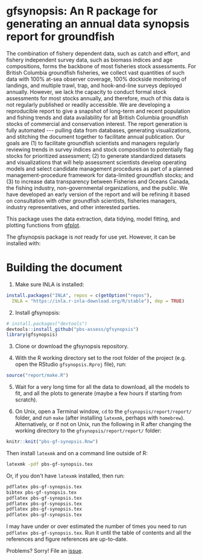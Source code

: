 # gfsynopsis: An R package for generating an annual data synopsis report for groundfish

The combination of fishery dependent data, such as catch and effort, and fishery independent survey data, such as biomass indices and age compositions, forms the backbone of most fisheries stock assessments. For British Columbia groundfish fisheries, we collect vast quantities of such data with 100% at-sea observer coverage, 100% dockside monitoring of landings, and multiple trawl, trap, and hook-and-line surveys deployed annually. However, we lack the capacity to conduct formal stock assessments for most stocks annually, and therefore, much of this data is not regularly published or readily accessible. We are developing a reproducible report to give a snapshot of long-term and recent population and fishing trends and data availability for all British Columbia groundfish stocks of commercial and conservation interest. The report generation is fully automated --- pulling data from databases, generating visualizations, and stitching the document together to facilitate annual publication. Our goals are (1) to facilitate groundfish scientists and managers regularly reviewing trends in survey indices and stock composition to potentially flag stocks for prioritized assessment; (2) to generate standardized datasets and visualizations that will help assessment scientists develop operating models and select candidate management procedures as part of a planned management-procedure framework for data-limited groundfish stocks; and (3) to increase data transparency between Fisheries and Oceans Canada, the fishing industry, non-governmental organizations, and the public. We have developed an early version of the report and will be refining it based on consultation with other groundfish scientists, fisheries managers, industry representatives, and other interested parties.

This package uses the data extraction, data tidying, model fitting, and plotting functions from [gfplot](https://github.com/pbs-assess/gfplot).

The gfsynopsis package is *not* ready for use yet. However, it can be installed with:

# Building the document

1. Make sure INLA is installed:

```r
install.packages("INLA", repos = c(getOption("repos"), 
  INLA = "https://inla.r-inla-download.org/R/stable"), dep = TRUE)
```

2. Install gfsynopsis:

```r
# install.packages("devtools")
devtools::install_github("pbs-assess/gfsynopsis")
library(gfsynopsis)
```


3. Clone or download the gfsynopsis repository.

4. With the R working directory set to the root folder of the project (e.g. open the RStudio `gfsynopsis.Rproj` file), run:

```r
source("report/make.R")
```

5. Wait for a very long time for all the data to download, all the models to fit, and all the plots to generate (maybe a few hours if starting from scratch).

6. On Unix, open a Terminal window, `cd` to the `gfsynopsis/report/report/` folder, and run `make` (after installing `latexmk`, perhaps with `homebrew`). Alternatively, or if not on Unix, run the following in R after changing the working directory to the `gfsynopsis/report/report/` folder:

```r
knitr::knit("pbs-gf-synopsis.Rnw")
```

Then install `latexmk` and on a command line outside of R:

```sh
latexmk -pdf pbs-gf-synopsis.tex
```

Or, if you don't have `latexmk` installed, then run:

```sh
pdflatex pbs-gf-synopsis.tex
bibtex pbs-gf-synopsis.tex
pdflatex pbs-gf-synopsis.tex
pdflatex pbs-gf-synopsis.tex
pdflatex pbs-gf-synopsis.tex
pdflatex pbs-gf-synopsis.tex
```

I may have under or over estimated the number of times you need to run `pdflatex pbs-gf-synopsis.tex`. Run it until the table of contents and all the references and figure references are up-to-date.

Problems? Sorry! File an [issue](https://github.com/pbs-assess/gfsynopsis/issues).
